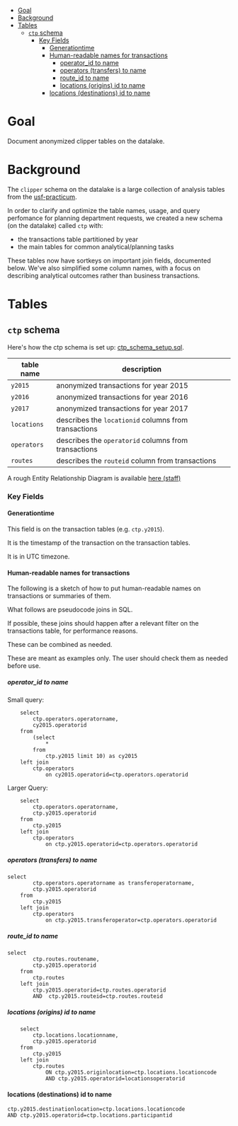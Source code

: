 <!-- MarkdownTOC bracket="round" autolink="true"  -->

- [Goal](#goal)
- [Background](#background)
- [Tables](#tables)
    - [`ctp` schema](#ctp-schema)
        - [Key Fields](#key-fields)
            - [Generationtime](#generationtime)
            - [Human-readable names for transactions](#human-readable-names-for-transactions)
                - [operator_id to name](#operator_id-to-name)
                - [operators \(transfers\) to name](#operators-transfers-to-name)
                - [route_id to name](#route_id-to-name)
                - [locations \(origins\) id to name](#locations-origins-id-to-name)
            - [locations \(destinations\) id to name](#locations-destinations-id-to-name)

<!-- /MarkdownTOC -->


# Goal

Document anonymized clipper tables on the datalake. 

# Background

The `clipper` schema on the datalake is a large collection of analysis tables from the [usf-practicum](https://github.com/BayAreaMetro/usf-practicum). 

In order to clarify and optimize the table names, usage, and query perfomance for planning department requests, we created a new schema (on the datalake) called `ctp` with:

- the transactions table partitioned by year
- the main tables for common analytical/planning tasks 

These tables now have sortkeys on important join fields, documented below. We've also simplified some column names, with a focus on describing analytical outcomes rather than business transactions. 

# Tables

## `ctp` schema

Here's how the ctp schema is set up: [ctp_schema_setup.sql](ctp_schema_setup.sql). 

|table name|description|
|-----------|--------|
|`y2015`|anonymized transactions for year 2015|
|`y2016`|anonymized transactions for year 2016|
|`y2017`|anonymized transactions for year 2017|
|`locations`|describes the `locationid` columns from transactions|
|`operators`|describes the `operatorid` columns from transactions|
|`routes`|describes the `routeid` column from transactions|

A rough Entity Relationship Diagram is available [here (staff)](https://mtcdrive.box.com/s/dsz86g3z6qbqb8d1w349oxei9osfz0gy)

### Key Fields

#### Generationtime

This field is on the transaction tables (e.g. `ctp.y2015`). 

It is the timestamp of the transaction on the transaction tables. 

It is in UTC timezone.

#### Human-readable names for transactions

The following is a sketch of how to put human-readable names on transactions or summaries of them. 

What follows are pseudocode joins in SQL. 

If possible, these joins should happen after a relevant filter on the transactions table, for performance reasons. 

These can be combined as needed.

These are meant as examples only. The user should check them as needed before use. 

##### operator_id to name

Small query:
```
    select
        ctp.operators.operatorname,
        cy2015.operatorid 
    from
        (select
            * 
        from
            ctp.y2015 limit 10) as cy2015 
    left join
        ctp.operators 
            on cy2015.operatorid=ctp.operators.operatorid
```

Larger Query:
```
    select
        ctp.operators.operatorname,
        ctp.y2015.operatorid 
    from
        ctp.y2015 
    left join
        ctp.operators 
            on ctp.y2015.operatorid=ctp.operators.operatorid
```  

##### operators (transfers) to name

```
select
        ctp.operators.operatorname as transferoperatorname,
        ctp.y2015.operatorid 
    from
        ctp.y2015 
    left join
        ctp.operators 
            on ctp.y2015.transferoperator=ctp.operators.operatorid
```

##### route_id to name

```
select
        ctp.routes.routename,
        ctp.y2015.operatorid 
    from
        ctp.routes 
    left join
        ctp.y2015.operatorid=ctp.routes.operatorid 
        AND  ctp.y2015.routeid=ctp.routes.routeid
```

##### locations (origins) id to name

```
    select
        ctp.locations.locationname,
        ctp.y2015.operatorid 
    from
        ctp.y2015 
    left join
        ctp.routes 
            ON ctp.y2015.originlocation=ctp.locations.locationcode  
            AND ctp.y2015.operatorid=locationsoperatorid
```

#### locations (destinations) id to name

```
ctp.y2015.destinationlocation=ctp.locations.locationcode 
AND ctp.y2015.operatorid=ctp.locations.participantid
```


